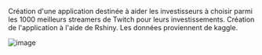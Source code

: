 Création d'une application destinée à aider les investisseurs à choisir parmi les 1000 meilleurs streamers de Twitch pour leurs investissements.
Création de l'application à l'aide de Rshiny.
Les données proviennent de kaggle.

![image](https://github.com/rachidsahli/reporting-twitch/assets/134428938/7cf3160b-8a56-430b-b598-756319cb71e6)
